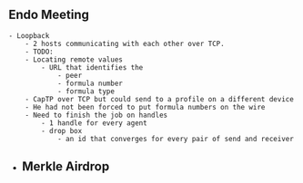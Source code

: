 ## Endo Meeting
	- Loopback
		- 2 hosts communicating with each other over TCP.
		- TODO:
		- Locating remote values
			- URL that identifies the
				- peer
				- formula number
				- formula type
		- CapTP over TCP but could send to a profile on a different device
		- He had not been forced to put formula numbers on the wire
		- Need to finish the job on handles
			- 1 handle for every agent
			- drop box
				- an id that converges for every pair of send and receiver
- ## Merkle Airdrop